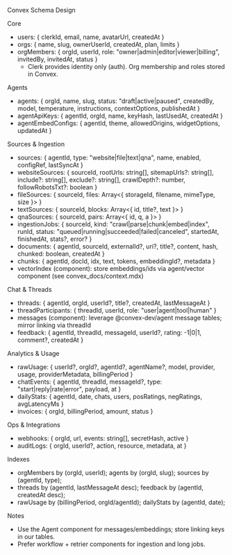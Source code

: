 Convex Schema Design

Core

- users: { clerkId, email, name, avatarUrl, createdAt }
- orgs: { name, slug, ownerUserId, createdAt, plan, limits }
- orgMembers: { orgId, userId, role: "owner|admin|editor|viewer|billing", invitedBy, invitedAt, status }
  - Clerk provides identity only (auth). Org membership and roles stored in Convex.

Agents

- agents: { orgId, name, slug, status: "draft|active|paused", createdBy, model, temperature, instructions, contextOptions, publishedAt }
- agentApiKeys: { agentId, orgId, name, keyHash, lastUsedAt, createdAt }
- agentEmbedConfigs: { agentId, theme, allowedOrigins, widgetOptions, updatedAt }

Sources & Ingestion

- sources: { agentId, type: "website|file|text|qna", name, enabled, configRef, lastSyncAt }
- websiteSources: { sourceId, rootUrls: string[], sitemapUrls?: string[], include?: string[], exclude?: string[], crawlDepth?: number, followRobotsTxt?: boolean }
- fileSources: { sourceId, files: Array<{ storageId, filename, mimeType, size }> }
- textSources: { sourceId, blocks: Array<{ id, title?, text }> }
- qnaSources: { sourceId, pairs: Array<{ id, q, a }> }
- ingestionJobs: { sourceId, kind: "crawl|parse|chunk|embed|index", runId, status: "queued|running|succeeded|failed|canceled", startedAt, finishedAt, stats?, error? }
- documents: { agentId, sourceId, externalId?, uri?, title?, content, hash, chunked: boolean, createdAt }
- chunks: { agentId, docId, idx, text, tokens, embeddingId?, metadata }
- vectorIndex (component): store embeddings/ids via agent/vector component (see convex_docs/context.mdx)

Chat & Threads

- threads: { agentId, orgId, userId?, title?, createdAt, lastMessageAt }
- threadParticipants: { threadId, userId, role: "user|agent|tool|human" }
- messages (component): leverage @convex-dev/agent message tables; mirror linking via threadId
- feedback: { agentId, threadId, messageId, userId?, rating: -1|0|1, comment?, createdAt }

Analytics & Usage

- rawUsage: { userId?, orgId?, agentId?, agentName?, model, provider, usage, providerMetadata, billingPeriod }
- chatEvents: { agentId, threadId, messageId?, type: "start|reply|rate|error", payload, at }
- dailyStats: { agentId, date, chats, users, posRatings, negRatings, avgLatencyMs }
- invoices: { orgId, billingPeriod, amount, status }

Ops & Integrations

- webhooks: { orgId, url, events: string[], secretHash, active }
- auditLogs: { orgId, userId?, action, resource, metadata, at }

Indexes

- orgMembers by (orgId, userId); agents by (orgId, slug); sources by (agentId, type);
- threads by (agentId, lastMessageAt desc); feedback by (agentId, createdAt desc);
- rawUsage by (billingPeriod, orgId/agentId); dailyStats by (agentId, date);

Notes

- Use the Agent component for messages/embeddings; store linking keys in our tables.
- Prefer workflow + retrier components for ingestion and long jobs.
